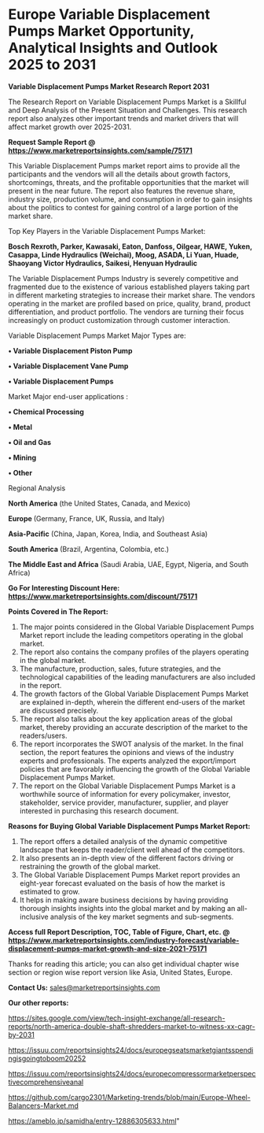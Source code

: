  # Europe Variable Displacement Pumps Market Opportunity, Analytical Insights and Outlook 2025 to 2031

<strong>Variable Displacement Pumps Market Research Report 2031</strong>

The Research Report on Variable Displacement Pumps Market is a Skillful and Deep Analysis of the Present Situation and Challenges. This research report also analyzes other important trends and market drivers that will affect market growth over 2025-2031.

<strong>Request Sample Report @ <a href=https://www.marketreportsinsights.com/sample/75171>https://www.marketreportsinsights.com/sample/75171</a></strong>

This Variable Displacement Pumps market report aims to provide all the participants and the vendors will all the details about growth factors, shortcomings, threats, and the profitable opportunities that the market will present in the near future. The report also features the revenue share, industry size, production volume, and consumption in order to gain insights about the politics to contest for gaining control of a large portion of the market share.

Top Key Players in the Variable Displacement Pumps Market:

<strong>Bosch Rexroth, Parker, Kawasaki, Eaton, Danfoss, Oilgear, HAWE, Yuken, Casappa, Linde Hydraulics (Weichai), Moog, ASADA, Li Yuan, Huade, Shaoyang Victor Hydraulics, Saikesi, Henyuan Hydraulic</strong>

The Variable Displacement Pumps Industry is severely competitive and fragmented due to the existence of various established players taking part in different marketing strategies to increase their market share. The vendors operating in the market are profiled based on price, quality, brand, product differentiation, and product portfolio. The vendors are turning their focus increasingly on product customization through customer interaction.

Variable Displacement Pumps Market Major Types are:

<strong>• Variable Displacement Piston Pump

• Variable Displacement Vane Pump

• Variable Displacement Pumps</strong>

Market Major end-user applications :

<strong>• Chemical Processing

• Metal

• Oil and Gas

• Mining

• Other</strong>

Regional Analysis

</u><strong><b>North America</b></strong> (the United States, Canada, and Mexico)

<strong><b>Europe </b></strong>(Germany, France, UK, Russia, and Italy)

<strong><b>Asia-Pacific</b></strong> (China, Japan, Korea, India, and Southeast Asia)

<strong><b>South America</b></strong> (Brazil, Argentina, Colombia, etc.)

<strong><b>The Middle East and Africa</b></strong> (Saudi Arabia, UAE, Egypt, Nigeria, and South Africa)

<strong>Go For Interesting Discount Here: <a href=https://www.marketreportsinsights.com/discount/75171>https://www.marketreportsinsights.com/discount/75171</a></strong>

<strong>Points Covered in The Report:</strong>
<ol>
  <li>The major points considered in the Global Variable Displacement Pumps Market report include the leading competitors operating in the global market.</li>
  <li>The report also contains the company profiles of the players operating in the global market.</li>
  <li>The manufacture, production, sales, future strategies, and the technological capabilities of the leading manufacturers are also included in the report.</li>
  <li>The growth factors of the Global Variable Displacement Pumps Market are explained in-depth, wherein the different end-users of the market are discussed precisely.</li>
  <li>The report also talks about the key application areas of the global market, thereby providing an accurate description of the market to the readers/users.</li>
  <li>The report incorporates the SWOT analysis of the market. In the final section, the report features the opinions and views of the industry experts and professionals. The experts analyzed the export/import policies that are favorably influencing the growth of the Global Variable Displacement Pumps Market.</li>
  <li>The report on the Global Variable Displacement Pumps Market is a worthwhile source of information for every policymaker, investor, stakeholder, service provider, manufacturer, supplier, and player interested in purchasing this research document.</li>
</ol>
<strong>Reasons for Buying Global Variable Displacement Pumps Market Report:</strong>

<ol>
  <li>The report offers a detailed analysis of the dynamic competitive landscape that keeps the reader/client well ahead of the competitors.</li>
  <li>It also presents an in-depth view of the different factors driving or restraining the growth of the global market.</li>
  <li>The Global Variable Displacement Pumps Market report provides an eight-year forecast evaluated on the basis of how the market is estimated to grow.</li>
  <li>It helps in making aware business decisions by having providing thorough insights insights into the global market and by making an all-inclusive analysis of the key market segments and sub-segments.</li>
</ol>
<strong>Access full Report Description, TOC, Table of Figure, Chart, etc. @ <a href=https://www.marketreportsinsights.com/industry-forecast/variable-displacement-pumps-market-growth-and-size-2021-75171>https://www.marketreportsinsights.com/industry-forecast/variable-displacement-pumps-market-growth-and-size-2021-75171</a></strong>


Thanks for reading this article; you can also get individual chapter wise section or region wise report version like Asia, United States, Europe.

<strong>Contact Us:</strong>
sales@marketreportsinsights.com

<strong>Our other reports:</strong>

<a href=https://sites.google.com/view/tech-insight-exchange/all-research-reports/north-america-double-shaft-shredders-market-to-witness-xx-cagr-by-2031>https://sites.google.com/view/tech-insight-exchange/all-research-reports/north-america-double-shaft-shredders-market-to-witness-xx-cagr-by-2031</a>

<a href=https://issuu.com/reportsinsights24/docs/europegseatsmarketgiantsspendingisgoingtoboom20252>https://issuu.com/reportsinsights24/docs/europegseatsmarketgiantsspendingisgoingtoboom20252</a>

<a href=https://issuu.com/reportsinsights24/docs/europecompressormarketperspectivecomprehensiveanal>https://issuu.com/reportsinsights24/docs/europecompressormarketperspectivecomprehensiveanal</a>

<a href=https://github.com/cargo2301/Marketing-trends/blob/main/Europe-Wheel-Balancers-Market.md>https://github.com/cargo2301/Marketing-trends/blob/main/Europe-Wheel-Balancers-Market.md</a>

<a href=https://ameblo.jp/samidha/entry-12886305633.html>https://ameblo.jp/samidha/entry-12886305633.html</a>"
